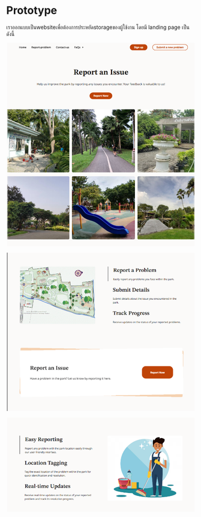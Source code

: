 # Prototype

เราออกแบบเป็นwebsiteเพื่อต้องการประหยัดstorageของผู้ใช้งาน โดยมี landing page เป็นดังนี้

<p align = "center">
  <img src="/image/landing.png" alt="" width = 500px>
</p>

<p align = "center">
  <img src="/image/land2.png" alt="" width = 500px>
</p>

<p align = "center">
  <img src="/image/land3.png" alt="" width = 500px>
</p>
